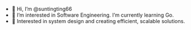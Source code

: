 - 👋 Hi, I’m @suntingting66
- 👀 I’m interested in Software Engineering. I’m currently learning Go.
- 🌱 Interested in system design and creating efficient, scalable solutions.
